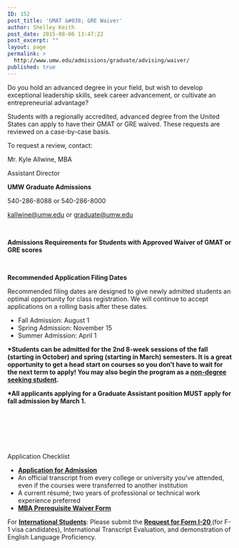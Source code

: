 ```yaml
---
ID: 152
post_title: 'GMAT &#038; GRE Waiver'
author: Shelley Keith
post_date: 2015-08-06 13:47:22
post_excerpt: ""
layout: page
permalink: >
  http://www.umw.edu/admissions/graduate/advising/waiver/
published: true
---
```

Do you hold an advanced degree in your field, but wish to develop exceptional leadership skills, seek career advancement, or cultivate an entrepreneurial advantage?

Students with a regionally accredited, advanced degree from the United States can apply to have their GMAT or GRE waived. These requests are reviewed on a case-by-case basis.

To request a review, contact:

Mr. Kyle Allwine, MBA

Assistant Director

<strong>UMW Graduate Admissions</strong>

540-286-8088 or 540-286-8000

<a href="mailto:kallwine@umw.edu">kallwine@umw.edu</a> or <a href="mailto:graduate@umw.edu">graduate@umw.edu</a>

&nbsp;

<strong>Admissions Requirements for Students with Approved Waiver of </strong><strong>GMAT or GRE scores</strong>

<strong> </strong>

<strong>Recommended Application Filing Dates</strong>

Recommended filing dates are designed to give newly admitted students an optimal opportunity for class registration. We will continue to accept applications on a rolling basis after these dates.
<ul>
	<li>Fall Admission: August 1</li>
	<li>Spring Admission: November 15</li>
	<li>Summer Admission: April 1</li>
</ul>
<strong>*Students can be admitted for the 2nd 8-week sessions of the fall (starting in October) and spring (starting in March) semesters. It is a great opportunity to get a head start on courses so you don’t have to wait for the next term to apply! You may also begin the program as a </strong><a href="http://academics.umw.edu/registrar/registration-instructions-for-nondegree-students-and-auditors"><strong>non-degree seeking student</strong></a><strong>.</strong>

<strong>*All applicants applying for a Graduate Assistant position MUST apply for fall admission by March 1.</strong>

&nbsp;

&nbsp;

&nbsp;

Application Checklist
<ul>
	<li><a href="https://www.applyweb.com/umw/menu.html"><strong>Application for Admission</strong></a></li>
	<li>An official transcript from every college or university you’ve attended, even if the courses were transferred to another institution</li>
	<li>A current résumé; two years of professional or technical work experience preferred</li>
	<li><a href="http://www.umw.edu/admissions/wp-content/uploads/sites/6/2015/08/MBA-NEW-Foundation-Sheet-Fall-20151.doc"><strong>MBA Prerequisite Waiver Form</strong></a></li>
</ul>
For <a href="http://www.umw.edu/admissions/international/graduate-school/"><strong>International Students</strong></a>: Please submit the <a href="http://www.umw.edu/documents/document/request-for-form-i-20/"><strong>Request for Form I-20 </strong></a>(for F-1 visa candidates), International Transcript Evaluation, and demonstration of English Language Proficiency.